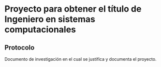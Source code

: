 # Proyecto para obtener el título de Ingeniero en sistemas computacionales

## Protocolo
Documento de investigación en el cual se justifica y documenta el proyecto.
